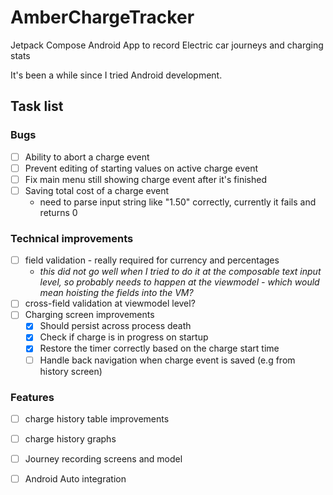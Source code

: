 # AmberChargeTracker
Jetpack Compose Android App to record Electric car journeys and charging stats

It's been a while since I tried Android development.


## Task list

### Bugs 
- [ ] Ability to abort a charge event
- [ ] Prevent editing of starting values on active charge event
- [ ] Fix main menu still showing charge event after it's finished
- [ ] Saving total cost of a charge event
  - need to parse input string like "1.50" correctly, currently it fails and returns 0

### Technical improvements

- [ ] field validation - really required for currency and percentages
  - _this did not go well when I tried to do it at the composable text input level, so probably needs to happen at the viewmodel - which would mean hoisting the fields into the VM?_
- [ ] cross-field validation at viewmodel level?
- [ ] Charging screen improvements
  - [X] Should persist across process death
  - [X] Check if charge is in progress on startup
  - [X] Restore the timer correctly based on the charge start time
  - [ ] Handle back navigation when charge event is saved (e.g from history screen)

### Features

- [ ] charge history table improvements
- [ ] charge history graphs
- [ ] Journey recording screens and model
- [ ] Android Auto integration

